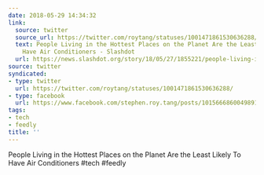 ```yaml
---
date: 2018-05-29 14:34:32
link:
  source: twitter
  source_url: https://twitter.com/roytang/statuses/1001471861530636288/
  text: People Living in the Hottest Places on the Planet Are the Least Likely To
    Have Air Conditioners - Slashdot
  url: https://news.slashdot.org/story/18/05/27/1855221/people-living-in-the-hottest-places-on-the-planet-are-the-least-likely-to-have-air-conditioners
source: twitter
syndicated:
- type: twitter
  url: https://twitter.com/roytang/statuses/1001471861530636288/
- type: facebook
  url: https://www.facebook.com/stephen.roy.tang/posts/10156668600498912
tags:
- tech
- feedly
title: ''
---
```


People Living in the Hottest Places on the Planet Are the Least Likely To Have Air Conditioners  #tech #feedly